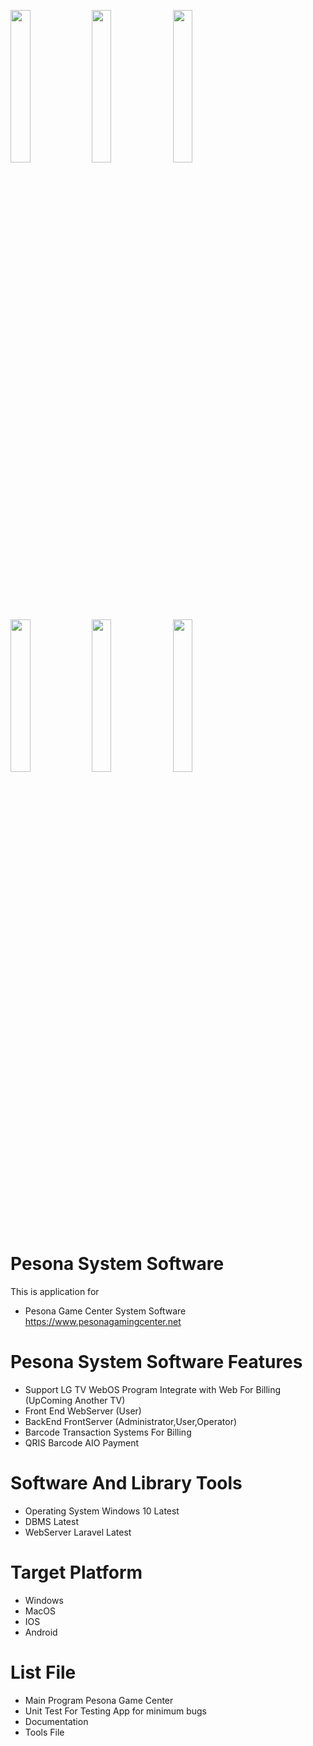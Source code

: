 <img src="https://cloud.githubusercontent.com/assets/4307137/10105283/251b6868-63ae-11e5-9918-b789d9d682ec.png" width="25%"></img> <img src="https://cloud.githubusercontent.com/assets/4307137/10105290/2a183f3a-63ae-11e5-9380-50d9f6d8afd6.png" width="25%"></img> <img src="https://cloud.githubusercontent.com/assets/4307137/10105284/26aa7ad4-63ae-11e5-88b7-bc523a095c9f.png" width="25%"></img> <img src="https://cloud.githubusercontent.com/assets/4307137/10105288/28698fae-63ae-11e5-8ba7-a62360a8e8a7.png" width="25%"></img> <img src="https://cloud.githubusercontent.com/assets/4307137/10105283/251b6868-63ae-11e5-9918-b789d9d682ec.png" width="25%"></img> <img src="https://cloud.githubusercontent.com/assets/4307137/10105290/2a183f3a-63ae-11e5-9380-50d9f6d8afd6.png" width="25%"></img> 

# Pesona System Software
 This is application for
 - Pesona Game Center System Software https://www.pesonagamingcenter.net
# Pesona System Software Features
 - Support LG TV WebOS Program Integrate with Web For Billing (UpComing Another TV)
 - Front End WebServer (User)
 - BackEnd FrontServer (Administrator,User,Operator)
 - Barcode Transaction Systems For Billing
 - QRIS Barcode AIO Payment

# Software And Library Tools
 - Operating System Windows 10 Latest
 - DBMS Latest
 - WebServer Laravel Latest

# Target Platform
 - Windows
 - MacOS
 - IOS
 - Android

# List File
 - Main Program Pesona Game Center
 - Unit Test For Testing App for minimum bugs
 - Documentation
 - Tools File

